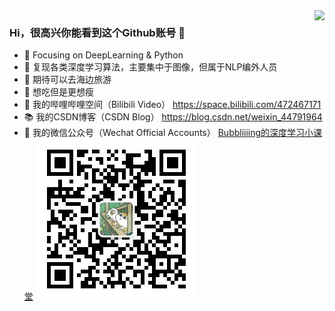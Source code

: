 <a href="https://github.com/bubbliiiing">
<img align="right" src="https://github-readme-stats.vercel.app/api?username=bubbliiiing&theme=dracula&show_icons=true&icon_color=CE1D2D&text_color=718096&bg_color=ffffff&hide_title=true">
</a>

### Hi，很高兴你能看到这个Github账号 👋

- 🧡 Focusing on DeepLearning & Python
- 🔨 复现各类深度学习算法，主要集中于图像，但属于NLP编外人员
- 🍬 期待可以去海边旅游
- 🥩 想吃但是更想瘦
- 📯 我的哔哩哔哩空间（Bilibili Video） https://space.bilibili.com/472467171
- 📚 我的CSDN博客（CSDN Blog） https://blog.csdn.net/weixin_44791964
- 📜 我的微信公众号（Wechat Official Accounts） [Bubbliiiing的深度学习小课堂](https://github.com/bubbliiiing/Bubbliiiing/blob/main/%E5%85%AC%E4%BC%97%E5%8F%B7%E4%BA%8C%E7%BB%B4%E7%A0%81.jpg)
![微信公众号](https://github.com/bubbliiiing/Bubbliiiing/blob/main/%E5%85%AC%E4%BC%97%E5%8F%B7%E4%BA%8C%E7%BB%B4%E7%A0%81.jpg)
